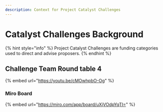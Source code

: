 ```yaml
---
description: Context for Project Catalyst Challenges
---
```


# Catalyst Challenges Background

{% hint style="info" %}
Project Catalyst Challenges are funding categories used to direct and advise proposers.
{% endhint %}

## Challenge Team Round table 4

{% embed url="https://youtu.be/cMOwhpbO-Og" %}

### Miro Board

{% embed url="https://miro.com/app/board/uXjVOdpYqTI=" %}
